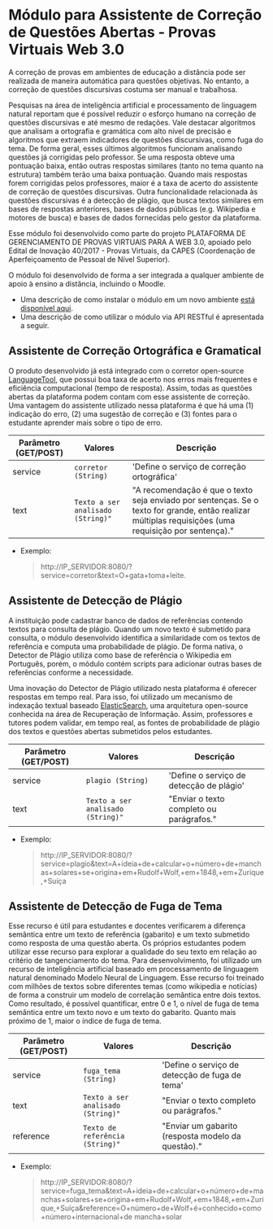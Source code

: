 # Módulo para Assistente de Correção de Questões Abertas - Provas Virtuais Web 3.0


A correção de provas em ambientes de educação a distância pode ser realizada de maneira automática para questões objetivas. No entanto, a correção de questões discursivas costuma ser manual e trabalhosa.
 
Pesquisas na área de inteligência artificial e processamento de linguagem natural reportam que é possível reduzir o esforço humano na correção de questões discursivas e até mesmo de redações. Vale destacar algoritmos que analisam a ortografia e gramática com alto nível de precisão e algoritmos que extraem indicadores de questões discursivas, como fuga do tema. De forma geral, esses últimos algoritmos funcionam analisando questões já corrigidas pelo professor. Se uma resposta obteve uma pontuação baixa, então outras respostas similares (tanto no tema quanto na estrutura) também terão uma baixa pontuação. Quando mais respostas forem corrigidas pelos professores, maior é a taxa de acerto do assistente de correção de questões discursivas.  Outra funcionalidade relacionada às questões discursivas é a detecção de plágio, que busca textos similares em bases de respostas anteriores, bases de dados públicas (e.g. Wikipedia e motores de busca) e bases de dados fornecidas pelo gestor da plataforma.

Esse módulo foi desenvolvido como parte do projeto PLATAFORMA DE GERENCIAMENTO DE PROVAS VIRTUAIS PARA A WEB 3.0, apoiado pelo Edital de Inovação 40/2017 - Provas Virtuais, da CAPES (Coordenação de Aperfeiçoamento de Pessoal de Nível Superior).

O módulo foi desenvolvido de forma a ser integrada a qualquer ambiente de apoio à ensino a distância, incluindo o Moodle.

* Uma descrição de como instalar o módulo em um novo ambiente [está disponível aqui](assistente-correcao-questoes-modulo-ia.ipynb).
* Uma descrição de como utilizar o módulo via API RESTful é apresentada a seguir.

## Assistente de Correção Ortográfica e Gramatical

O produto desenvolvido já está integrado com o corretor open-source [LanguageTool](https://languagetool.org/dev), que possui boa taxa de acerto nos erros mais frequentes e eficiência computacional (tempo de resposta). Assim, todas as questões abertas da plataforma podem contam com esse assistente de correção. Uma vantagem do assistente utilizado nessa plataforma é que há uma (1) indicação do erro, (2) uma sugestão de correção e (3) fontes para o estudante aprender mais sobre o tipo de erro.

| Parâmetro (GET/POST)  | Valores           |Descrição                         |
|----------------|-------------------------------|-----------------------------|
|service |`corretor (String)`            |'Define o serviço de correção ortográfica'            |
|text          |`Texto a ser analisado (String)"`            |"A recomendação é que o texto seja enviado por sentenças. Se o texto for grande, então realizar múltiplas requisições (uma requisição por sentença)."            |

- Exemplo:
	> http://IP_SERVIDOR:8080/?service=corretor&text=O+gata+toma+leite.


## Assistente de Detecção de Plágio

A instituição pode cadastrar banco de dados de referências contendo textos para consulta de plágio. Quando um novo texto é submetido para consulta, o módulo desenvolvido identifica a similaridade com os textos de referência e computa uma probabilidade de plágio. De forma nativa, o Detector de Plágio utiliza como base de referência o Wikipedia em Português, porém, o módulo contém scripts para adicionar outras bases de referências conforme a necessidade. 

Uma inovação do Detector de Plágio utilizado nesta plataforma é oferecer respostas em tempo real. Para isso, foi utilizado um mecanismo de indexação textual baseado  [ElasticSearch](https://www.elastic.co/pt/), uma arquitetura open-source conhecida na área de Recuperação de Informação. Assim, professores e tutores podem validar, em tempo real, as fontes de probabilidade de plágio dos textos e questões abertas submetidos pelos estudantes.


| Parâmetro (GET/POST)  | Valores           |Descrição                         |
|----------------|-------------------------------|-----------------------------|
|service |`plagio (String)`            |'Define o serviço de detecção de plágio'            |
|text          |`Texto a ser analisado (String)"`            |"Enviar o texto completo ou parágrafos."            |

- Exemplo:
	> http://IP_SERVIDOR:8080/?service=plagio&text=A+ideia+de+calcular+o+número+de+manchas+solares+se+origina+em+Rudolf+Wolf,+em+1848,+em+Zurique,+Suíça


## Assistente de Detecção de Fuga de Tema

Esse recurso é útil para estudantes e docentes verificarem a diferença semântica entre um texto de referência (gabarito) e um texto submetido como resposta de uma questão aberta. Os próprios estudantes podem utilizar esse recurso para explorar a qualidade do seu texto em relação ao critério de tangenciamento do tema. Para desenvolvimento, foi utilizado um recurso de inteligência artificial baseado em processamento de linguagem natural denominado Modelo Neural de Linguagem. Esse recurso foi treinado com milhões de textos sobre diferentes temas (como wikipedia e notícias) de forma a construir um modelo de correlação semântica entre dois textos. Como resultado, é possível quantificar, entre 0 e 1, o nível de fuga de tema semântica entre um texto novo e um texto do gabarito. Quanto mais próximo de 1, maior o índice de fuga de tema.

| Parâmetro (GET/POST)  | Valores           |Descrição                         |
|----------------|-------------------------------|-----------------------------|
|service |`fuga_tema (String)`            |'Define o serviço de detecção de fuga de tema'            |
|text          |`Texto a ser analisado (String)"`            |"Enviar o texto completo ou parágrafos."            |
|reference          |`Texto de referência (String)"`            |"Enviar um gabarito (resposta modelo da questão)."            |

- Exemplo:
	> http://IP_SERVIDOR:8080/?service=fuga_tema&text=A+ideia+de+calcular+o+número+de+manchas+solares+se+origina+em+Rudolf+Wolf,+em+1848,+em+Zurique,+Suíça&reference=O+número+de+Wolf+é+conhecido+como+número+internacional+de mancha+solar


